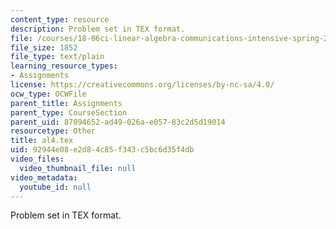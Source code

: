 ```yaml
---
content_type: resource
description: Problem set in TEX format.
file: /courses/18-06ci-linear-algebra-communications-intensive-spring-2004/92944e08e2d84c85f343c5bc6d35f4db_al4.tex
file_size: 1852
file_type: text/plain
learning_resource_types:
- Assignments
license: https://creativecommons.org/licenses/by-nc-sa/4.0/
ocw_type: OCWFile
parent_title: Assignments
parent_type: CourseSection
parent_uid: 87094652-ad49-026a-e057-83c2d5d19014
resourcetype: Other
title: al4.tex
uid: 92944e08-e2d8-4c85-f343-c5bc6d35f4db
video_files:
  video_thumbnail_file: null
video_metadata:
  youtube_id: null
---
```

Problem set in TEX format.